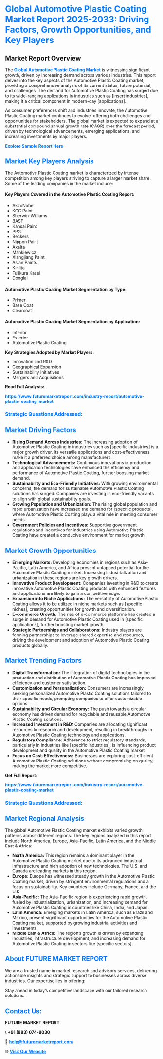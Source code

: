 <h1 style="color: #007BFF;">Global Automotive Plastic Coating Market Report 2025-2033: Driving Factors, Growth Opportunities, and Key Players</h1>

<section id="overview">
<h2>Market Report Overview</h2>
<p>The <a href="https://www.futuremarketreport.com/industry-report/automotive-plastic-coating-market" style="color: #007BFF; text-decoration: none;"><strong>Global Automotive Plastic Coating Market</strong></a> is witnessing significant growth, driven by increasing demand across various industries. This report delves into the key aspects of the Automotive Plastic Coating market, providing a comprehensive analysis of its current status, future potential, and challenges. The demand for Automotive Plastic Coating has surged due to its wide-ranging applications in industries such as [insert industries], making it a critical component in modern-day [applications].</p>
<p>As consumer preferences shift and industries innovate, the Automotive Plastic Coating market continues to evolve, offering both challenges and opportunities for stakeholders. The global market is expected to expand at a substantial compound annual growth rate (CAGR) over the forecast period, driven by technological advancements, emerging applications, and increasing investments by major players.</p>
</section>

<section id="overview">
<p><a href="https://www.futuremarketreport.com/request-sample/reportId=111182" style="color: #007BFF; text-decoration: none;"><strong>Explore Sample Report Here</strong></a></p>
</section>

<section id="key-players">
<h2 style="color: #007BFF;">Market Key Players Analysis</h2>
<p>The Automotive Plastic Coating market is characterized by intense competition among key players striving to capture a larger market share. Some of the leading companies in the market include:</p>
<h4>Key Players Covered in the Automotive Plastic Coating Report:</h4>
<ul><li>AkzoNobel</li><li>KCC Paint</li><li>Sherwin-Williams</li><li>BASF</li><li>Kansai Paint</li><li>PPG</li><li>Beckers</li><li>Nippon Paint</li><li>Axalta</li><li>Mankiewicz</li><li>Xiangjiang Paint</li><li>Asian Paints</li><li>Kinlita</li><li>Fujikura Kasei</li><li>Donglai</li></ul>
<h4>Automotive Plastic Coating Market Segmentation by Type:</h4>
<ul><li>Primer</li><li>Base Coat</li><li>Clearcoat</li></ul>

<h4>Automotive Plastic Coating Market Segmentation by Application:</h4>
<ul><li>Interior</li><li>Exterior</li><li>Automotive Plastic Coating</li></ul>
<p><strong>Key Strategies Adopted by Market Players:</strong></p>
<ul>
<li>Innovation and R&D</li>
<li>Geographical Expansion</li>
<li>Sustainability Initiatives</li>
<li>Mergers and Acquisitions</li>
</ul>
</section>

<section>
<p><strong>Read Full Analysis: </strong></p><a href="https://www.futuremarketreport.com/industry-report/automotive-plastic-coating-market" style="color: #007BFF; text-decoration: none;"><strong>https://www.futuremarketreport.com/industry-report/automotive-plastic-coating-market</strong></a>
<h3 style="color: #007BFF;">Strategic Questions Addressed:</h3>
</section>

<section id="driving-factors">
<h2 style="color: #007BFF;">Market Driving Factors</h2>
<ul>
<li><strong>Rising Demand Across Industries:</strong> The increasing adoption of Automotive Plastic Coating in industries such as [specific industries] is a major growth driver. Its versatile applications and cost-effectiveness make it a preferred choice among manufacturers.</li>
<li><strong>Technological Advancements:</strong> Continuous innovations in production and application technologies have enhanced the efficiency and performance of Automotive Plastic Coating, further boosting market demand.</li>
<li><strong>Sustainability and Eco-Friendly Initiatives:</strong> With growing environmental concerns, the demand for sustainable Automotive Plastic Coating solutions has surged. Companies are investing in eco-friendly variants to align with global sustainability goals.</li>
<li><strong>Growing Population and Urbanization:</strong> The rising global population and rapid urbanization have increased the demand for [specific products], where Automotive Plastic Coating plays a vital role in meeting consumer needs.</li>
<li><strong>Government Policies and Incentives:</strong> Supportive government regulations and incentives for industries using Automotive Plastic Coating have created a conducive environment for market growth.</li>
</ul>
</section>

<section id="growth-opportunities">
<h2 style="color: #007BFF;">Market Growth Opportunities</h2>
<ul>
<li><strong>Emerging Markets:</strong> Developing economies in regions such as Asia-Pacific, Latin America, and Africa present untapped potential for the Automotive Plastic Coating market. Increasing industrialization and urbanization in these regions are key growth drivers.</li>
<li><strong>Innovative Product Development:</strong> Companies investing in R&D to create innovative Automotive Plastic Coating products with enhanced features and applications are likely to gain a competitive edge.</li>
<li><strong>Expansion into Niche Applications:</strong> The versatility of Automotive Plastic Coating allows it to be utilized in niche markets such as [specific niches], creating opportunities for growth and diversification.</li>
<li><strong>E-commerce Growth:</strong> The rise of e-commerce platforms has created a surge in demand for Automotive Plastic Coating used in [specific applications], further boosting market growth.</li>
<li><strong>Strategic Partnerships and Collaborations:</strong> Industry players are forming partnerships to leverage shared expertise and resources, driving the development and adoption of Automotive Plastic Coating products globally.</li>
</ul>
</section>

<section id="trending-factors">
<h2 style="color: #007BFF;">Market Trending Factors</h2>
<ul>
<li><strong>Digital Transformation:</strong> The integration of digital technologies in the production and distribution of Automotive Plastic Coating has improved efficiency and customer satisfaction.</li>
<li><strong>Customization and Personalization:</strong> Consumers are increasingly seeking personalized Automotive Plastic Coating solutions tailored to their specific needs, prompting companies to offer customizable options.</li>
<li><strong>Sustainability and Circular Economy:</strong> The push towards a circular economy has driven demand for recyclable and reusable Automotive Plastic Coating solutions.</li>
<li><strong>Increased Investment in R&D:</strong> Companies are allocating significant resources to research and development, resulting in breakthroughs in Automotive Plastic Coating technology and applications.</li>
<li><strong>Regulatory Compliance:</strong> Adherence to strict regulatory standards, particularly in industries like [specific industries], is influencing product development and quality in the Automotive Plastic Coating market.</li>
<li><strong>Focus on Cost-Effectiveness:</strong> Businesses are exploring cost-efficient Automotive Plastic Coating solutions without compromising on quality, making the market more competitive.</li>
</ul>
</section>

<section>
<p><strong>Get Full Report: </strong></p><a href="https://www.futuremarketreport.com/industry-report/automotive-plastic-coating-market" style="color: #007BFF; text-decoration: none;"><strong>https://www.futuremarketreport.com/industry-report/automotive-plastic-coating-market</strong></a>
<h3 style="color: #007BFF;">Strategic Questions Addressed:</h3>
</section>


<section id="regional-analysis">
<h2 style="color: #007BFF;">Market Regional Analysis</h2>
<p>The global Automotive Plastic Coating market exhibits varied growth patterns across different regions. The key regions analyzed in this report include North America, Europe, Asia-Pacific, Latin America, and the Middle East & Africa:</p>
<ul>
<li><strong>North America:</strong> This region remains a dominant player in the Automotive Plastic Coating market due to its advanced industrial infrastructure and high adoption of new technologies. The U.S. and Canada are leading markets in this region.</li>
<li><strong>Europe:</strong> Europe has witnessed steady growth in the Automotive Plastic Coating market, driven by stringent environmental regulations and a focus on sustainability. Key countries include Germany, France, and the U.K.</li>
<li><strong>Asia-Pacific:</strong> The Asia-Pacific region is experiencing rapid growth, fueled by industrialization, urbanization, and increasing demand for Automotive Plastic Coating in countries like China, India, and Japan.</li>
<li><strong>Latin America:</strong> Emerging markets in Latin America, such as Brazil and Mexico, present significant opportunities for the Automotive Plastic Coating market, supported by growing industrial activities and investments.</li>
<li><strong>Middle East & Africa:</strong> The region’s growth is driven by expanding industries, infrastructure development, and increasing demand for Automotive Plastic Coating in sectors like [specific sectors].</li>
</ul>
</section>

<footer>
<h2 style="color: #007BFF;">About FUTURE MARKET REPORT</h2>
<p>We are a trusted name in market research and advisory services, delivering actionable insights and strategic support to businesses across diverse industries. Our expertise lies in offering:</p>

<p>Stay ahead in today’s competitive landscape with our tailored research solutions.</p>

<h2 style="color: #007BFF;">Contact Us:</h2>
<p><strong>FUTURE MARKET REPORT</strong></p>
<p>📞 <strong>+91 (883) 074-8030</strong></p>
<p>📧 <strong><a href="mailto:help@futuremarketreport.com" style="color: #007BFF;">help@futuremarketreport.com</a></strong></p>
<p>🌐 <strong><a href="https://www.futuremarketreport.com/" style="color: #007BFF;">Visit Our Website</a></strong></p>
</footer>
